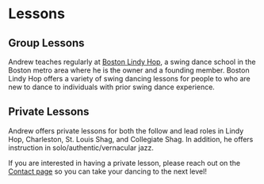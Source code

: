 # Lessons

## Group Lessons

Andrew teaches regularly at [Boston Lindy Hop](https://bostonlindyhop.com), a swing dance school in the Boston metro area where he is the owner and a founding member. Boston Lindy Hop offers a variety of swing dancing lessons for people to who are new to dance to individuals with prior swing dance experience.

## Private Lessons

Andrew offers private lessons for both the follow and lead roles in Lindy Hop, Charleston, St. Louis Shag, and Collegiate Shag. In addition, he offers instruction in solo/authentic/vernacular jazz.

If you are interested in having a private lesson, please reach out on the [Contact page](https://www.andrewselzer.com/contact.html) so you can take your dancing to the next level!
